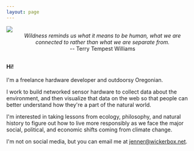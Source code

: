 ```yaml
---
layout: page
---
```

<img src="{{site.baseurl}}/img/refuge.png">

<div style="margin: 0 auto 30px ;text-align:center; max-width: 450px;"><em>Wildness reminds us what it means to be human, what we are connected to rather than what we are separate from.</em> <br />-- Terry Tempest Williams</div>

#### Hi!

I'm a freelance hardware developer and outdoorsy Oregonian. 

I work to build networked sensor hardware to collect data about the environment, and then visualize that data on the web so that people can better understand how they're a part of the natural world.

I'm interested in taking lessons from ecology, philosophy, and natural history to figure out how to live more responsibly as we face the major social, political, and economic shifts coming from climate change.

I'm not on social media, but you can email me at jenner@wickerbox.net.
